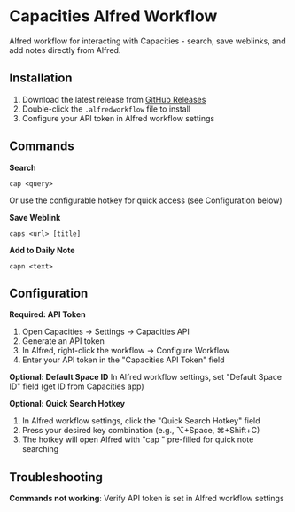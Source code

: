 # Capacities Alfred Workflow

Alfred workflow for interacting with Capacities - search, save weblinks, and add notes directly from Alfred.

## Installation

1. Download the latest release from [GitHub Releases](https://github.com/khangkontum/alfred-capacities/releases)
2. Double-click the `.alfredworkflow` file to install
3. Configure your API token in Alfred workflow settings

## Commands

**Search**

```
cap <query>
```
Or use the configurable hotkey for quick access (see Configuration below)

**Save Weblink**

```
caps <url> [title]
```

**Add to Daily Note**

```
capn <text>
```

## Configuration

**Required: API Token**

1. Open Capacities → Settings → Capacities API
2. Generate an API token
3. In Alfred, right-click the workflow → Configure Workflow
4. Enter your API token in the "Capacities API Token" field

**Optional: Default Space ID**
In Alfred workflow settings, set "Default Space ID" field (get ID from Capacities app)

**Optional: Quick Search Hotkey**
1. In Alfred workflow settings, click the "Quick Search Hotkey" field
2. Press your desired key combination (e.g., ⌥+Space, ⌘+Shift+C)
3. The hotkey will open Alfred with "cap " pre-filled for quick note searching

## Troubleshooting

**Commands not working**: Verify API token is set in Alfred workflow settings
